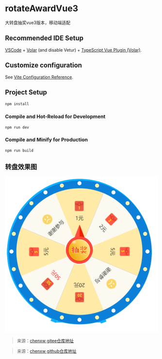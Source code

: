 # rotateAwardVue3

大转盘抽奖vue3版本，移动端适配

## Recommended IDE Setup

[VSCode](https://code.visualstudio.com/) + [Volar](https://marketplace.visualstudio.com/items?itemName=Vue.volar) (and disable Vetur) + [TypeScript Vue Plugin (Volar)](https://marketplace.visualstudio.com/items?itemName=Vue.vscode-typescript-vue-plugin).

## Customize configuration

See [Vite Configuration Reference](https://vitejs.dev/config/).

## Project Setup

```sh
npm install
```

### Compile and Hot-Reload for Development

```sh
npm run dev
```

### Compile and Minify for Production

```sh
npm run build
```

## 转盘效果图

![image-20221112](./public/assets/转盘效果图.png)

> 来源：[chenxw  gitee仓库地址](https://gitee.com/ryanchenxw/turntable-lottery.git)

> 来源：[chenxw  github仓库地址](https://github.com/ChenRyan/turntable-lottery)